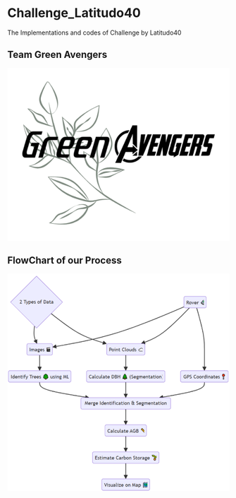 # Challenge_Latitudo40
The Implementations and codes of Challenge by Latitudo40

## Team Green Avengers

![Teamlogo](./docs/greenavengers_logo.png)


## FlowChart of our Process
![Flowchart](./docs/flowchart.png)
